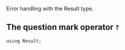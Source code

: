 Error handling with the Result type.



## The question mark operator `?`

```vk
using Result;
```



